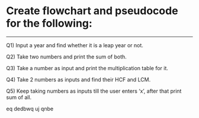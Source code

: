 # Create flowchart and pseudocode for the following:
----------------------------------------------------------------
Q1) Input a year and find whether it is a leap year or not.

Q2) Take two numbers and print the sum of both.

Q3) Take a number as input and print the multiplication table for it.

Q4) Take 2 numbers as inputs and find their HCF and LCM.

Q5) Keep taking numbers as inputs till the user enters ‘x’, after that print sum of all.


 
 
eq
dedbwq
uj
qnbe
